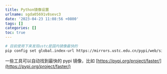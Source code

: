 ```yaml
---
title: Python镜像设置
urlname: sgda05691v8sevc3
date: '2023-04-23 11:08:56 +0800'
tags: []
categories: []
toc: true
---
```


```bash
# 目前使用下来发现ustc是国内镜像最快的
pip config set global.index-url https://mirrors.ustc.edu.cn/pypi/web/simple
```

一些工具可以自动找到最快的 pypi 镜像，比如 [https://pypi.org/project/faster/](https://pypi.org/project/faster/)
